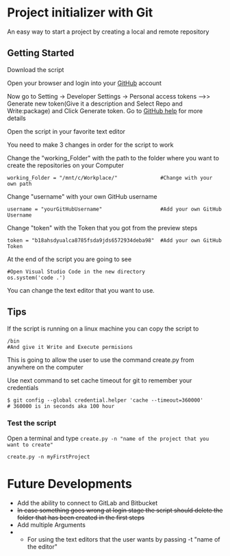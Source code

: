 # Project initializer with Git
An easy way to start a project by creating a local and remote repository 

## Getting Started 

Download the script

Open your browser and login into your  [GitHub](https://github.com/) account

Now go to Setting -> Developer Settings  -> Personal access tokens -->> Generate new token(Give it a description and Select Repo and Write:package) and Click Generate token.  Go to [GitHub help](https://help.github.com/en/github/authenticating-to-githubcreating-a-personal-access-token-for-the-command-line) for more details 

Open the script in your favorite text editor

You need to make 3 changes in order for the script to work 


Change the "working_Folder" with the path to the folder where you want to create the repositories on your Computer   

```
working_Folder = "/mnt/c/Workplace/"              #Change with your own path
```

Change "username" with your own GitHub username
```
username = "yourGitHubUsername"                   #Add your own GitHub Username
```
Change "token" with the Token that you got from the preview steps 
```
token = "b18ahsdyualca8785fsda9jds6572934deba98"  #Add your own GitHub Token
```

At the end of the script you are going to see  

```
#Open Visual Studio Code in the new directory  
os.system('code .')
```

You can change the text editor that you want to use.

## Tips
If the script is running on a linux machine you can copy the script to
```
/bin 
#And give it Write and Execute permisions 
```

This is going to allow the user to use the command create.py from anywhere on the computer 

Use next command to set cache timeout for git to remember your credentials 
```
$ git config --global credential.helper 'cache --timeout=360000' 
# 360000 is in seconds aka 100 hour
```

### Test the script
Open a terminal and type ``` create.py -n "name of the project that you want to create" ```
```
create.py -n myFirstProject
```







# Future Developments

* Add the ability to connect to GitLab and Bitbucket
* <s>In case something goes wrong at login stage the script should delete the folder that has been created in the first steps</s>
* Add multiple Arguments
* * For using the text editors that the user wants by passing -t "name of the editor"



